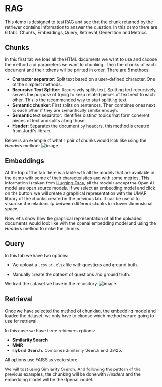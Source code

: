 # RAG 
This demo is designed to test RAG and see that the chunk returned by the retriever contains information to answer the question. In this demo there are 6 tabs: Chunks, Embeddings, Query, Retrieval, Generation and Metrics. 

## Chunks  
In this first tab we load all the HTML documents we want to use and choose the method and parameters we want to chunking. Then the chunks of each document and their tokens will be printed in order. 
There are 5 methods: 

- **Character separator**: Split text based on a user-defined character. One of the simplest methods.
- **Recursive Text Splitter**: Recursively splits text. Splitting text recursively serves the purpose of trying to keep related pieces of text next to each other. This is the recommended way to start splitting text.
- **Semantic chunker**: First splits on sentences. Then combines ones next to each other if they are semantically similar enough.
- **Semantic** text separator: Identifies distinct topics that form coherent pieces of text and splits along those.
- **Header**: Separates the document by headers, this method is created from Jordi's library.
 
Below is an example of what a pair of chunks would look like using the *Headers* method: 
![image](https://github.com/Arnau-Urbina/RAG/assets/163839495/9a7edd59-613d-4df2-8995-725a223e2483)

## Embeddings

At the top of the tab there is a table with all the models that are available in the demo with some of their characteristics and with some metrics. This information is taken from [Hugging Face](https://huggingface.co/spaces/mteb/leaderboard), all the models except the Open AI model are open source models.
If we select an embedding model and click on the button, we will create a graphical representation with the UMAP library of the chunks created in the previous tab. It can be useful to visualise the relationship between different chunks in a lower dimensional space.

Now let's show how the graphical representation of all the uploaded documents would look like with the openai embedding model and using the *Headers* method to make the chunks. 



## Query

In this tab we have two options: 

- We upload a `.csv` or `.xlsx` file with questions and ground truth. 

- Manually create the dataset of questions and ground truth. 

We load the dataset we have in the repository: 
![image](https://github.com/Arnau-Urbina/RAG/assets/163839495/59760d5e-2309-4068-a43e-5b8717c913e0)


## Retrieval 

Once we have selected the method of chunking, the embedding model and loaded the dataset, we only have to choose which method we are going to use for retrieval. 

In this case we have three retrievers options: 

- **Similarity Search** 
- **MMR**
- **Hybrid Search**: Combines Similarity Search and BM25. 

All options use FAISS as vectorstore. 

We will test using Similarity Search. And following the pattern of the previous examples, the chunking will be done with *Headers* and the embedding model will be the Openai model. 

  
